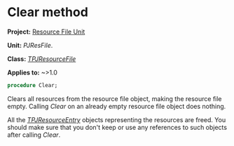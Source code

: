 # Clear method

**Project:** [Resource File Unit](../API.md)

**Unit:** _PJResFile_.

**Class:** _[TPJResourceFile](./TPJResourceFile.md)_

**Applies to:** ~>1.0

```pascal
procedure Clear;
```

Clears all resources from the resource file object, making the resource file empty. Calling _Clear_ on an already empty resource file object does nothing.

All the _[TPJResourceEntry](./TPJResourceEntry.md)_ objects representing the resources are freed. You should make sure that you don't keep or use any references to such objects after calling _Clear_.